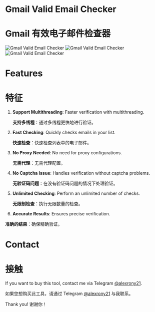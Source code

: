# Gmail Valid Email Checker
# Gmail 有效电子邮件检查器

![Gmail Valid Email Checker]()
![Gmail Valid Email Checker]()
![Gmail Valid Email Checker]()

# Features
# 特征

1. **Support Multithreading**: Faster verification with multithreading.

   **支持多线程**：通过多线程更快地进行验证。
3. **Fast Checking**: Quickly checks emails in your list.

   **快速检查**：快速检查列表中的电子邮件。
5. **No Proxy Needed**: No need for proxy configurations.

   **无需代理**：无需代理配置。
7. **No Captcha Issue**: Handles verification without captcha problems.

   **无验证码问题**：在没有验证码问题的情况下处理验证。
9. **Unlimited Checking**: Perform an unlimited number of checks.

   **无限制检查**：执行无限数量的检查。
11. **Accurate Results**: Ensures precise verification.

   **准确的结果**：确保精确验证。


# Contact
# 接触

If you want to buy this tool, contact me via Telegram [@alexrony21](https://t.me/alexrony21). 

如果您想购买此工具，请通过 Telegram [@alexrony21](https://t.me/alexrony21) 与我联系。

Thank you!
谢谢你！

